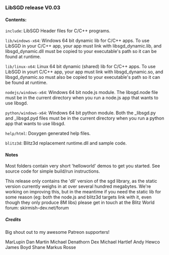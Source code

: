 ### LibSGD release V0.03

#### Contents:

``include``: LibSGD Header files for C/C++ programs.

``lib/windows-x64``: Windows 64 bit dynamic lib for C/C++ apps. To use LibSGD in your C/C++ app, your app must link with libsgd_dynamic.lib, and libsgd_dynamic.dll must be copied to your executable's path so it can be found at runtime.

``lib/linux-x64``: Linux 64 bit dynamic (shared) lib for C/C++ apps. To use LibSGD in yourt C/C++ app, your app must link with libsgd_dynamic.so, and libsgd_dynamic.so must also be copied to your executable's path so it can be found at runtime.

``nodejs/windows-x64``: Windows 64 bit node.js module. The libsgd.node file must be in the current directory when you run a node.js app that wants to use libsgd.

``python/windows-x64``: Windows 64 bit python module. Both the _libsgd.py and _libsgd.pyd files must be in the current directory when you run a python app that wants to use libsgd.

``help/html``: Doxygen generated help files.

``blitz3d``: Blitz3d replacement runtime.dll and sample code.

#### Notes

Most folders contain very short 'helloworld' demos to get you started. See source code for simple build/run instructions.

This release only contains the 'dll' version of the sgd library, as the static version currently weighs in at over several hundred megabytes. We're working on improving this, but in the meantime if you need the static lib for some reason (eg: both the node.js and blitz3d targets link with it, even though they only produce 8M libs) please get in touch at the Blitz World forum: skirmish-dev.net/forum

##### Credits

Big shout out to my awesome Patreon supporters!
	
MarLupin
Dan
Martin
Michael Denathorn
Dex
Michael Hartlef
Andy Hewco
James Boyd
Shane
Markus Rosse
